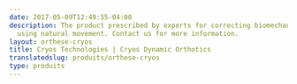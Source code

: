 ```yaml
---
date: 2017-05-09T12:49:55-04:00
description: The product prescribed by experts for correcting biomechanical dysfunction
  using natural movement. Contact us for more information.
layout: orthese-cryos
title: Cryos Technologies | Cryos Dynamic Orthotics
translatedslug: produits/orthese-cryos
type: produits
---
```


